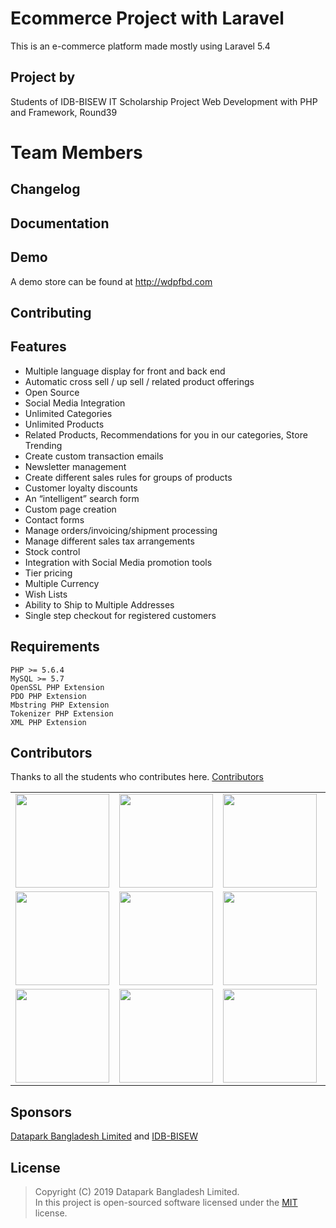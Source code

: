<img src="[Imgur](https://i.imgur.com/PBNnI03.jpg)" alt="">


# Ecommerce Project with Laravel
This is an e-commerce platform made mostly using Laravel 5.4

## Project by 

Students of IDB-BISEW IT Scholarship Project
Web Development with PHP and Framework, Round39



Team Members
===


## Changelog

## Documentation

## Demo 
A demo store can be found at http://wdpfbd.com

## Contributing

## Features 
- Multiple language display for front and back end
- Automatic cross sell / up sell / related product offerings
- Open Source
- Social Media Integration
- Unlimited Categories
- Unlimited Products
- Related Products, Recommendations for you in our categories, Store Trending
- Create custom transaction emails
- Newsletter management
- Create different sales rules for groups of products
- Customer loyalty discounts
- An “intelligent” search form
- Custom page creation
- Contact forms
- Manage orders/invoicing/shipment processing
- Manage different sales tax arrangements
- Stock control
- Integration with Social Media promotion tools
- Tier pricing
- Multiple Currency
- Wish Lists
- Ability to Ship to Multiple Addresses
- Single step checkout for registered customers

## Requirements

	PHP >= 5.6.4
	MySQL >= 5.7
	OpenSSL PHP Extension
	PDO PHP Extension
	Mbstring PHP Extension
	Tokenizer PHP Extension
	XML PHP Extension

## Contributors

Thanks to all the students who contributes here. 
<a href="https://github.com/roobon/laravel_ecommerce/graphs/contributors">Contributors</a>
<table style="text-align: center;">
	<tr>
		<td>
			<a href="https://github.com/roobon"><img src="https://avatars1.githubusercontent.com/u/660515?s=460&v=4" alt="" width="150"></a>	
		</td>
		<td>
			<a href="https://github.com/kabirkhyrul"><img src="https://avatars0.githubusercontent.com/u/44431386?s=400&v=4" alt="" width="150"></a>
		</td>
		<td>
			<a href="https://github.com/Habibur092"><img src="https://avatars2.githubusercontent.com/u/52200164?s=400&v=4" alt="" width="150"></a>
		</td>
		<td>
			<a href="https://github.com/AhmadTanvir"><img src="https://avatars0.githubusercontent.com/u/52199443?s=400&v=4" alt="" width="150"></a>
		</td>
	</tr>
	<tr>
		<td>
			<a href="https://github.com/saiful199324"><img src="https://avatars3.githubusercontent.com/u/52201329?s=400&v=4" alt="" width="150"></a>	
		</td>
		<td>
			<a href="https://github.com/Sharfuzzamaan"><img src="https://avatars1.githubusercontent.com/u/47491930?s=400&v=4" alt="" width="150"></a>
		</td>
		<td>
			<a href="https://github.com/nasimasheikh"><img src="https://avatars2.githubusercontent.com/u/52200293?s=400&v=4" alt="" width="150"></a>
		</td>
		<td>
			<a href="https://github.com/ishakkhor"><img src="https://avatars0.githubusercontent.com/u/52200505?s=400&v=4" alt="" width="150"></a>
		</td>
	</tr>
	<tr>
		<td>
			<a href="https://github.com/reza1-web"><img src="https://avatars2.githubusercontent.com/u/52201009?s=400&v=4" alt="" width="150"></a>	
		</td>
		<td>
			<a href="https://github.com/Nazmulon"><img src="https://avatars1.githubusercontent.com/u/52201136?s=400&v=4" alt="" width="150"></a>
		</td>
		<td>
			<a href="https://github.com/shishir-design"><img src="https://avatars0.githubusercontent.com/u/52245338?s=400&v=4" alt="" width="150"></a>
		</td>
		<td>
			<a href="https://github.com/aponislamapon"><img src="https://avatars0.githubusercontent.com/u/48382430?s=400&v=4" alt="" width="150"></a>
		</td>
	</tr>
</table>


## Sponsors

<a href="http://www.dataparkbd.com">Datapark Bangladesh Limited</a> and <a href="http://www.idb-bisew.org">IDB-BISEW</a> 

## License
> Copyright (C) 2019 Datapark Bangladesh Limited.  
> In this project is open-sourced software licensed under the [MIT](https://opensource.org/licenses/MIT) license.  

